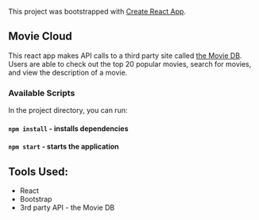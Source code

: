 This project was bootstrapped with [Create React App](https://github.com/facebook/create-react-app).

## Movie Cloud
This react app makes API calls to a third party site called [the Movie DB](https://www.themoviedb.org/). Users are able to check out the top 20 popular movies, search for movies, and view the description of a movie.

### Available Scripts

In the project directory, you can run:
#### `npm install` - installs dependencies

#### `npm start` - starts the application

## Tools Used: 
- React
- Bootstrap
- 3rd party API - the Movie DB


